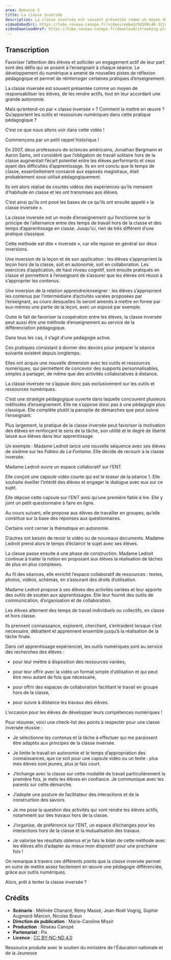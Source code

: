 ```yaml
---
area: Domaine 3
title: La classe inversée
description: La classe inversée est souvent présentée comme un moyen de responsabiliser les élèves, de les rendre actifs tout en leur accordant une grande autonomie. Les détails dans cette vidéo !
videoEmbedSrc: https://tube.reseau-canope.fr/videos/embed/9d109c46-311c-49ce-826e-406581233be0
videoDownloadHref: https://tube.reseau-canope.fr/download/streaming-playlists/hls/videos/9d109c46-311c-49ce-826e-406581233be0-1080-fragmented.mp4
---
```


## Transcription

Favoriser l’attention des élèves et solliciter un engagement actif de leur part sont des défis qui se posent à l’enseignant à chaque séance. Le développement du numérique a amené de nouvelles pistes de réflexion pédagogique et permet de réinterroger certaines pratiques d’enseignement.

La classe inversée est souvent présentée comme un moyen de responsabiliser les élèves, de les rendre actifs, tout en leur accordant une grande autonomie.

Mais qu’entend-on par « classe inversée » ? Comment la mettre en œuvre ? Qu’apportent les outils et ressources numériques dans cette pratique pédagogique ?

C’est ce que nous allons voir dans cette vidéo !

Commençons par un petit rappel historique !

En 2007, deux professeurs de sciences américains, Jonathan Bergmann et Aaron Sams, ont considéré que l’obligation de travail solitaire hors de la classe augmentait l’écart potentiel entre les élèves performants et ceux ayant des difficultés d’apprentissage. Ils en ont conclu que le temps de classe, essentiellement consacré aux exposés magistraux, était probablement sous-utilisé pédagogiquement.

Ils ont alors réalisé de courtes vidéos des expériences qu’ils menaient d’habitude en classe et les ont transmises aux élèves.

C’est ainsi qu’ils ont posé les bases de ce qu’ils ont ensuite appelé « la classe inversée ».

La classe inversée est un mode d’enseignement qui fonctionne sur le principe de l’alternance entre des temps de travail hors de la classe et des temps d’apprentissage en classe.  Jusqu’ici, rien de très différent d’une pratique classique.

Cette méthode est dite « inversée », car elle repose en général sur deux inversions.

Une inversion de la leçon et de son application : les élèves s’approprient la leçon hors de la classe, soit en autonomie, soit en collaboration. Les exercices d’application, de haut niveau cognitif, sont ensuite pratiqués en classe et permettent à l’enseignant de s’assurer que les élèves ont réussi à s’approprier les contenus.

Une inversion de la relation apprendre/enseigner : les élèves s’approprient les contenus par l’intermédiaire d’activités variées proposées par l’enseignant, au cours desquelles ils seront amenés à mettre en forme par eux-mêmes une partie de la leçon, avec un exposé par exemple.

Outre le fait de favoriser la coopération entre les élèves, la classe inversée peut aussi être une méthode d’enseignement au service de la différenciation pédagogique.

Dans tous les cas, il s’agit d’une pédagogie active.

Ces pratiques consistant à donner des devoirs pour préparer la séance suivante existent depuis longtemps.

Elles ont acquis une nouvelle dimension avec les outils et ressources numériques, qui permettent de concevoir des supports personnalisables, simples à partager, de même que des activités collaboratives à distance.

La classe inversée ne s’appuie donc pas exclusivement sur les outils et ressources numériques.

C’est une stratégie pédagogique ouverte dans laquelle concourent plusieurs méthodes d’enseignement. Elle ne s’oppose donc pas à une pédagogie plus classique. Elle complète plutôt la panoplie de démarches que peut suivre l’enseignant.

Plus largement, la pratique de la classe inversée peut favoriser la motivation des élèves en renforçant le sens de la tâche, son utilité et le degré de liberté laissé aux élèves dans leur apprentissage.

Un exemple : Madame Ledroit lance une nouvelle séquence avec ses élèves de sixième sur les _Fables de La Fontaine_. Elle décide de recourir à la classe inversée.

Madame Ledroit ouvre un espace collaboratif sur l’ENT.

Elle conçoit une capsule vidéo courte qui est le _teaser_ de la séance 1. Elle souhaite éveiller l’intérêt des élèves et engager le dialogue avec eux sur ce sujet.

Elle dépose cette capsule sur l’ENT ainsi qu’une première fable à lire. Elle y joint un petit questionnaire à faire en ligne.

Au cours suivant, elle propose aux élèves de travailler en groupes, qu’elle constitue sur la base des réponses aux questionnaires.

Certains vont cerner la thématique en autonomie.

D’autres ont besoin de revoir la vidéo ou de nouveaux documents. Madame Ledroit prend alors le temps d’éclaircir le sujet avec ses élèves.

La classe passe ensuite à une phase de construction. Madame Ledroit continue à traiter la notion en proposant aux élèves la réalisation de tâches de plus en plus complexes.

Au fil des séances, elle enrichit l’espace collaboratif de ressources : textes, photos, vidéos, schémas, en s’assurant des droits d’utilisation.

Madame Ledroit propose à ses élèves des activités variées et leur apporte des outils de soutien aux apprentissages. Elle leur fournit des outils de communication, d’organisation et de collaboration.

Les élèves alternent des temps de travail individuels ou collectifs, en classe et hors classe.

Ils prennent connaissance, explorent, cherchent, s’entraident lorsque c’est nécessaire, débattent et apprennent ensemble jusqu’à la réalisation de la tâche finale.

Dans cet apprentissage expérienciel, les outils numériques sont au service des recherches des élèves :

- pour leur mettre à disposition des ressources variées,

- pour leur offrir avec la vidéo un format simple d’utilisation et qui peut être revu autant de fois que nécessaire,

- pour offrir des espaces de collaboration facilitant le travail en groupe hors de la classe,

- pour suivre à distance les travaux des élèves.

L’occasion pour les élèves de développer leurs compétences numériques !

Pour résumer, voici une check-list des points à respecter pour une classe inversée réussie :

  - Je sélectionne les contenus et la tâche à effectuer qui me paraissent être adaptés aux principes de la classe inversée.

  - Je limite le travail en autonomie et le temps d’appropriation des connaissances, que ce soit pour une capsule vidéo ou un texte :  plus mes élèves sont jeunes, plus je fais court.

  - J’échange avec la classe sur cette modalité de travail particulièrement la première fois, je mets les élèves en confiance. Je communique avec les parents sur cette démarche.

  - J’adopte une posture de facilitateur des interactions et de la construction des savoirs.

  - Je me pose la question des activités qui vont rendre les élèves actifs, notamment sur des travaux hors de la classe.

  - J’organise, de préférence sur l’ENT, un espace d’échanges pour les interactions hors de la classe et la mutualisation des travaux.

  - Je valorise les résultats obtenus et je fais le bilan de cette méthode avec les élèves afin d’adapter au mieux mon dispositif pour une prochaine fois !

On remarque à travers ces différents points que la classe inversée permet en outre de mettre assez facilement en œuvre une pédagogie différenciée, grâce aux outils numériques.

Alors, prêt à tenter la classe inversée ?


## Crédits

- **Scénario** : Mélinée Chanard, Rémy Massé, Jean-Noël Vogrig, Sophie Augmard-Marcon, Nicolas Braun
- **Direction de publication** : Marie-Caroline Missir
- **Production** : Réseau Canopé
- **Partenariat** : Pix
- **Licence** : [CC BY-NC-ND 4.0](https://creativecommons.org/licenses/by-nc-nd/4.0/deed.fr)

Ressource produite avec le soutien du ministère de l’Éducation nationale et de la Jeunesse
